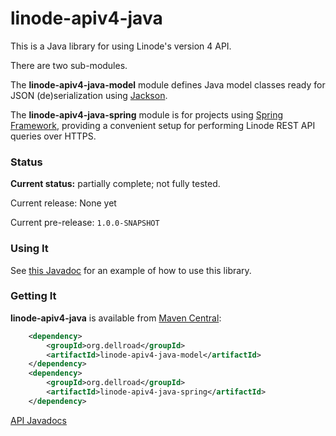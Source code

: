 # linode-apiv4-java

This is a Java library for using Linode's version 4 API.

There are two sub-modules.

The **linode-apiv4-java-model** module defines Java model classes ready for JSON (de)serialization using [Jackson](https://github.com/FasterXML/jackson).

The **linode-apiv4-java-spring** module is for projects using [Spring Framework](https://spring.io/), providing a convenient setup for performing Linode REST API queries over HTTPS.

### Status

**Current status:** partially complete; not fully tested.

Current release: None yet

Current pre-release: `1.0.0-SNAPSHOT`

### Using It

See [this Javadoc](https://archiecobbs.github.io/linode-apiv4-java/site/apidocs/index.html?org/dellroad/linode/apiv4/spring/package-summary.html) for an example of how to use this library.

### Getting It

**linode-apiv4-java** is available from [Maven Central](http://search.maven.org/#search|ga|1|a%3Alinode-apiv4-java):

```xml
    <dependency>
        <groupId>org.dellroad</groupId>
        <artifactId>linode-apiv4-java-model</artifactId>
    </dependency>
    <dependency>
        <groupId>org.dellroad</groupId>
        <artifactId>linode-apiv4-java-spring</artifactId>
    </dependency>
```

[API Javadocs](http://archiecobbs.github.io/linode-apiv4-java/site/apidocs/index.html)
